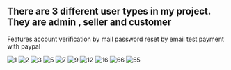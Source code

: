 ## There are 3 different user types in my project. They are admin , seller and customer

Features
account verification by mail
password reset by email
test payment with paypal

![1](https://user-images.githubusercontent.com/62966040/147103049-a812d475-f35d-4afb-aa92-7adc52da891a.PNG)
![2](https://user-images.githubusercontent.com/62966040/147103055-57b3e46d-d0e4-4ea9-9e74-0746203c1f15.PNG)
![3](https://user-images.githubusercontent.com/62966040/147103056-d6572fd5-0fac-485f-ae42-68ff0c9ce6d0.PNG)
![5](https://user-images.githubusercontent.com/62966040/147103059-946d0eb2-80db-4650-94a8-97c57fed716d.PNG)
![7](https://user-images.githubusercontent.com/62966040/147103062-e2f50122-a419-4249-a627-00551b303dd4.PNG)
![9](https://user-images.githubusercontent.com/62966040/147103064-cbc87fdf-c02c-422f-bebd-98aa6abe881f.PNG)
![12](https://user-images.githubusercontent.com/62966040/147103069-4d22326b-0e8a-4bc0-aeda-5c02ccf95de9.PNG)
![16](https://user-images.githubusercontent.com/62966040/147103073-2740f96c-6a56-401e-9ce2-b5dadf48c229.PNG)
![66](https://user-images.githubusercontent.com/62966040/147103731-d894012a-1ddd-4a32-907a-ce1ae6a5432e.PNG)
![55](https://user-images.githubusercontent.com/62966040/147103729-8c1cd5b2-c0b9-4b2b-aaa4-6a14d1e134ba.PNG)
